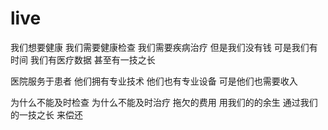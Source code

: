 # live
我们想要健康
我们需要健康检查
我们需要疾病治疗
但是我们没有钱
可是我们有时间
我们有医疗数据
甚至有一技之长

医院服务于患者
他们拥有专业技术
他们也有专业设备
可是他们也需要收入

为什么不能及时检查
为什么不能及时治疗
拖欠的费用
用我们的的余生
通过我们的一技之长
来偿还

